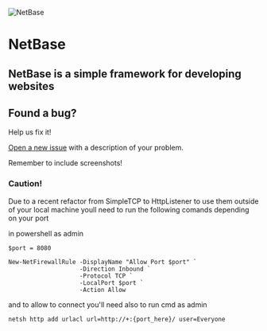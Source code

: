 ![NetBase](https://github.com/4UPanElektryk/NetBase/assets/80508394/c341fbed-818b-407f-940e-b246c5c6a6da)
# NetBase
## NetBase is a simple framework for developing websites

## Found a bug?
Help us fix it!

[Open a new issue](https://github.com/4UPanElektryk/NetBase/issues/new) with a description of your problem.

Remember to include screenshots!

### Caution!
Due to a recent refactor from SimpleTCP to HttpListener to use them outside of your local machine youll need to run the following comands depending on your port

in powershell as admin
```pwsh
$port = 8080

New-NetFirewallRule -DisplayName "Allow Port $port" `
                    -Direction Inbound `
                    -Protocol TCP `
                    -LocalPort $port `
                    -Action Allow
```

and to allow to connect you'll need also to run cmd as admin

```cmd
netsh http add urlacl url=http://+:{port_here}/ user=Everyone
```
